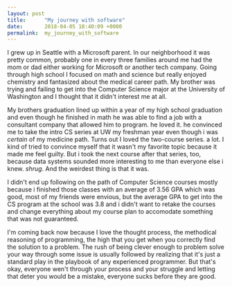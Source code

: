 ```yaml
---
layout: post
title:      "My journey with software"
date:       2018-04-05 18:40:09 +0000
permalink:  my_journey_with_software
---
```



I grew up in Seattle with a Microsoft parent. In our neighborhood it was pretty common, probably one in every three families around me had the mom or dad either working for Microsoft or another tech company. Going through high school I focused on math and science but really enjoyed chemistry and fantasized about the medical career path. My brother was trying and failing to get into the Computer Science major at the University of Washington and I thought that it didn't interest me at all.

My brothers graduation lined up within a year of my high school graduation and even though he finished in math he was able to find a job with a consultant company that allowed him to program. he loved it. he convinced me to take the intro CS series at UW my freshman year even though i was *certain* of my medicine path. Turns out I loved the two-course series. a lot. I kind of tried to convince myself that it wasn't my favorite topic because it made me feel guilty. But i took the next course after that series, too, because data systems sounded more interesting to me than everyone else i knew. *shrug*. And the weirdest thing is that it was.

I didn't end up following on the path of Computer Science courses mostly because i finished those classes with an average of 3.56 GPA which was good, most of my friends were envious, but the average GPA to get into the CS program at the school was 3.8 and i didn't want to retake the courses and change everything about my course plan to accomodate something that was not guaranteed.

I'm coming back now because I love the thought process, the methodical reasoning of programming, the high that you get when you correctly find the solution to a problem. The rush of being clever enough to problem solve your way through some issue is usually followed by realizing that it's just a standard play in the playbook of any experienced programmer. But that's okay, everyone wen't through your process and your struggle and letting that deter you would be a mistake, everyone sucks before they are good.
